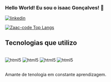 ### Hello World! Eu sou o isaac Gonçalves! 👋

[![linkedin](https://img.shields.io/badge/LinkedIn-0077B5?style=for-the-badge&logo=linkedin&logoColor=white)](https://www.linkedin.com/in/isaac-gonçalves-da-silva-052ba1203)

[![Zaac-code Top Langs](https://github-readme-stats.vercel.app/api/top-langs/?username=Zaac-code&layout=donut)](https://github.com/anuraghazra/github-readme-stats)

## Tecnologias que utilizo 
<div style ="display: inline_block"><br>
    <img align="center" alt ="html5" src = "https://img.shields.io/badge/HTML5-E34F26?style=for-the-badge&logo=html5&logoColor=white">
    <img align="center" alt ="html5" src = "https://img.shields.io/badge/CSS-239120?&style=for-the-badge&logo=css3&logoColor=white">
    <img align="center" alt ="html5" src = "https://img.shields.io/badge/.NET-5C2D91?style=for-the-badge&logo=.net&logoColor=white">
    <img align="center" alt ="html5" src = "https://img.shields.io/badge/C-00599C?style=for-the-badge&logo=c&logoColor=white">
<div><br>

Amante de tenologia em constante aprendizagem.
